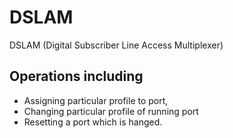 # DSLAM
DSLAM (Digital Subscriber Line Access Multiplexer)

## Operations including 
- Assigning particular profile to port,
- Changing particular profile of running port
- Resetting a port which is hanged.

